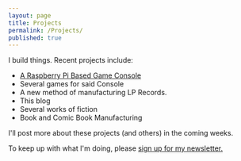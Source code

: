 ```yaml
---
layout: page
title: Projects
permalink: /Projects/
published: true
---
```





I build things. Recent projects include: 
- [A Raspberry Pi Based Game Console](/gameconsole)
- Several games for said Console
- A new method of manufacturing LP Records. 
- This blog
- Several works of fiction
- Book and Comic Book Manufacturing

I'll post more about these projects (and others) in the coming weeks. 

To keep up with what I'm doing, please [sign up for my newsletter.](http://tinyletter.com/ajroach42)
